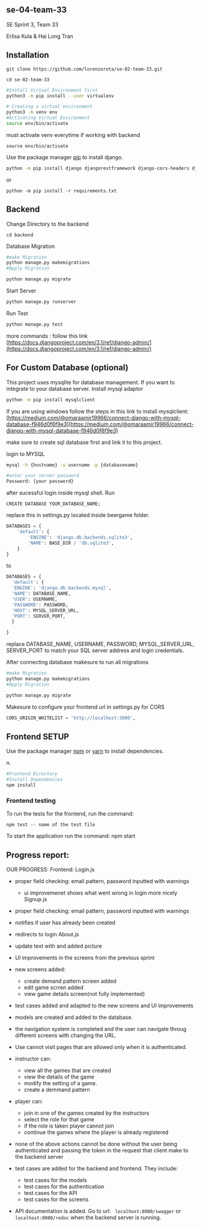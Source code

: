 ## se-04-team-33

SE Sprint 3, Team 33

Erlisa Kula & Hai Long Tran 

## Installation

```
git clone https://github.com/lorenzorota/se-02-team-33.git
```

```
cd se-02-team-33
```

```bash
#Install Virtual Environment first
python3 -m pip install --user virtualenv

# Creating a virtual environment
python3 -m venv env
#Activating Virtual Environment
source env/bin/activate

```

must activate venv everytime if working with backend

```
source env/bin/activate
```

Use the package manager [pip](https://pip.pypa.io/en/stable/) to install django.

```bash
python -m pip install django djangorestframework django-cors-headers djangorestframework_simplejwt
```

or

```
python -m pip install -r requirements.txt
```

## Backend

Change Directory to the backend

```
cd backend
```

Database Migration

```bash
#make Migration
python manage.py makemigrations
#Apply Migration

python manage.py migrate
```

Start Server

```bash
python manage.py runserver
```

Run Test

```bash
python manage.py test
```

more commands : follow this link
[https://docs.djangoproject.com/en/3.1/ref/django-admin/](https://docs.djangoproject.com/en/3.1/ref/django-admin/)

## For Custom Database (optional)

This project uses mysqlite for database management. If you want to integrate to your database server.
Install mysql adaptor

```bash
python -m pip install mysqlclient
```

If you are using windows follow the steps in this link to install mysqlclient:
[https://medium.com/@omaraamir19966/connect-django-with-mysql-database-f946d0f6f9e3](https://medium.com/@omaraamir19966/connect-django-with-mysql-database-f946d0f6f9e3)

make sure to create sql database first and link it to this project.

login to MYSQL

```bash
mysql -h {hostname} -u username -p {databasename}

#enter your server password
Password: {your password}
```

after sucessful login inside mysql shell. Run

```mysql
CREATE DATABASE YOUR_DATABASE_NAME;
```

replace this in settings.py located inside beergame folder.

```python
DATABASES = {
    'default': {
        'ENGINE': 'django.db.backends.sqlite3',
        'NAME': BASE_DIR / 'db.sqlite3',
    }
}
```

to

```python
DATABASES = {
  'default': {
  'ENGINE': 'django.db.backends.mysql',
  'NAME': DATABASE_NAME,
  'USER': USERNAME,
  'PASSWORD': PASSWORD,
  'HOST': MYSQL_SERVER_URL,
  'PORT': SERVER_PORT,
  }

}
```

replace DATABASE_NAME, USERNAME, PASSWORD, MYSQL_SERVER_URL, SERVER_PORT to match your SQL server address and login credentials.

After connecting database makesure to run all migrations

```bash
#make Migration
python manage.py makemigrations
#Apply Migration

python manage.py migrate
```

Makesure to configure your frontend url in settings.py for CORS

```python
CORS_ORIGIN_WHITELIST = 'http://localhost:3000',
```

## Frontend SETUP

Use the package manager [npm](https://www.npmjs.com/) or [yarn](https://yarnpkg.com/) to install dependencies.

n.

```bash
#Frontend Directory
#Install Dependencies
npm install
```

### Frontend testing

To run the tests for the frontend, run the command:

```
npm test -- name of the test file
```
To start the application run the command:
npm start
## Progress report:

OUR PROGRESS:
Frontend: 
Login.js
- proper field checking: email pattern, password inputted with warnings
    - ui improvemenet shows what went wrong in login more nicely
Signup.js
-  proper field checking: email pattern, password inputted with warnings
-  notifies if user has already been created
-  redirects to login
About.js 
- update text with and added picture 

- UI improvements in the screens from the previous sprint
- new screens added:

  - create demand pattern screen added
  - edit game scrren added
  - view game details screen(not fully implemented)

- test cases added and adapted to the new screens and UI improvements
- models are created and added to the database.
- the navigation system is completed and the user can navigate throug different
  screens with changing the URL.
- Use cannot visit pages that are allowed only when it is authenticated.
- instructor can:
  - view all the games that are created
  - view the details of the game
  - modify the setting of a game.
  - create a demmand pattern
- player can:
  - join in one of the games created by the instructors
  - select the role for that game
  - if the role is taken player cannot join
  - continue the games where the player is already registered
- none of the above actions cannot be done without the user being authenticated and passing the token in the request that client make to the backend server

- test cases are added for the backend and frontend. They include:

  - test cases for the models
  - test cases for the authentication
  - test cases for the API
  - test cases for the screens

- API documentation is added. Go to url:
  ` localhost:8000/swagger` or
  ` localhost:8000/redoc` when the backend server is running.
